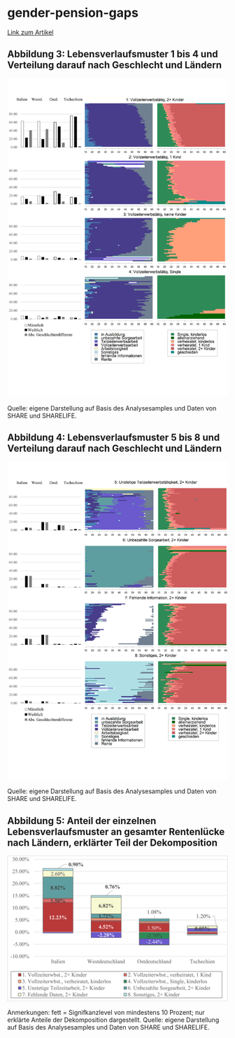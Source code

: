 # gender-pension-gaps

[Link zum Artikel](https://www.deutsche-rentenversicherung.de/SharedDocs/Downloads/DE/Zeitschriften/DRV_Hefte_deutsch/2022/ausgewaehlter_artikel_heft_2_rowold.pdf?__blob=publicationFile&v=3)

## Abbildung 3: Lebensverlaufsmuster 1 bis 4 und Verteilung darauf nach Geschlecht und Ländern

<img src="assets/Abbildung3.png" alt="drawing" style="width:750px;"/>

Quelle: eigene Darstellung auf Basis des Analysesamples und Daten von SHARE und SHARELIFE.

## Abbildung 4: Lebensverlaufsmuster 5 bis 8 und Verteilung darauf nach Geschlecht und Ländern
<img src="assets/Abbildung4.png" alt="drawing" style="width:750px;"/>

Quelle: eigene Darstellung auf Basis des Analysesamples und Daten von SHARE und SHARELIFE.

## Abbildung 5: Anteil der einzelnen Lebensverlaufsmuster an gesamter Rentenlücke nach Ländern, erklärter Teil der Dekomposition
<img src="assets/Abbildung5.png" alt="drawing" style="width:750px;"/>

Anmerkungen: fett = Signifkanzlevel von mindestens 10 Prozent; nur erklärte Anteile der Dekomposition dargestellt.
Quelle: eigene Darstellung auf Basis des Analysesamples und Daten von SHARE und SHARELIFE.
